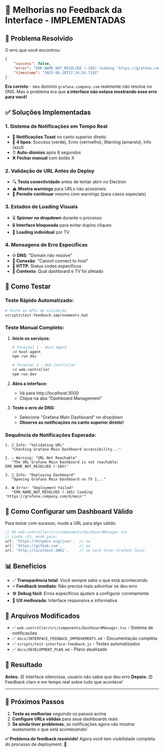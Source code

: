 # 🎯 Melhorias no Feedback da Interface - IMPLEMENTADAS

## 🚨 Problema Resolvido

O erro que você encontrou:
```json
{
    "success": false,
    "error": "ERR_NAME_NOT_RESOLVED (-105) loading 'https://grafana.company.com/d/main'",
    "timestamp": "2025-08-28T17:24:54.718Z"
}
```

**Era correto** - seu domínio `grafana.company.com` realmente não resolve no DNS. Mas o problema era que **a interface não estava mostrando esse erro para você!**

## ✅ Soluções Implementadas

### 1. **Sistema de Notificações em Tempo Real** 
- 🔔 **Notificações Toast** no canto superior direito
- 🎨 **4 tipos**: Success (verde), Error (vermelho), Warning (amarelo), Info (azul)  
- ⏰ **Auto-dismiss** após 8 segundos
- ❌ **Fechar manual** com botão X

### 2. **Validação de URL Antes do Deploy**
- 🔍 **Testa conectividade** antes de tentar abrir no Electron
- ⚠️ **Mostra warnings** para URLs não acessíveis
- 🚀 **Permite continuar** mesmo com warnings (para casos especiais)

### 3. **Estados de Loading Visuais**
- ⏳ **Spinner no dropdown** durante o processo
- 🔒 **Interface bloqueada** para evitar duplos cliques
- 📍 **Loading individual** por TV

### 4. **Mensagens de Erro Específicas**
- 🌐 **DNS**: "Domain não resolve" 
- 🔌 **Conexão**: "Cannot connect to host"
- 📜 **HTTP**: Status codes específicos
- 🎯 **Contexto**: Qual dashboard e TV foi afetado

## 🧪 Como Testar

### **Teste Rápido Automatizado:**
```bash
# Teste as APIs de validação
scripts\test-feedback-improvements.bat
```

### **Teste Manual Completo:**

1. **Inicie os serviços:**
   ```bash
   # Terminal 1 - Host Agent
   cd host-agent
   npm run dev
   
   # Terminal 2 - Web Controller  
   cd web-controller
   npm run dev
   ```

2. **Abra a interface:**
   - Vá para http://localhost:3000
   - Clique na aba "Dashboard Management"

3. **Teste o erro de DNS:**
   - Selecione "Grafana Main Dashboard" no dropdown
   - **Observe as notificações no canto superior direito!**

### **Sequência de Notificações Esperada:**

```
1. 🔵 Info: "Validating URL"
   "Checking Grafana Main Dashboard accessibility..."

2. ⚠️ Warning: "URL Not Reachable"  
   "The URL Grafana Main Dashboard is not reachable: ERR_NAME_NOT_RESOLVED (-105)"

3. 🔵 Info: "Deploying Dashboard"
   "Opening Grafana Main Dashboard on TV 1..."

4. ❌ Error: "Deployment Failed"
   "ERR_NAME_NOT_RESOLVED (-105) loading 'https://grafana.company.com/d/main'"
```

## 🔧 Como Configurar um Dashboard Válido

Para testar com sucesso, mude a URL para algo válido:

```typescript
// Em web-controller/src/components/DashboardManager.tsx
// Linha ~23, mude para:
url: 'https://httpbin.org/json',  // ou
url: 'https://github.com',        // ou  
url: 'http://localhost:3001',     // se você tiver Grafana local
```

## 📊 Benefícios

- ✅ **Transparência total**: Você sempre sabe o que está acontecendo
- ⚡ **Feedback imediato**: Não precisa mais adivinhar se deu erro
- 🛠️ **Debug fácil**: Erros específicos ajudam a configurar corretamente
- 🎨 **UX melhorada**: Interface responsiva e informativa

## 📁 Arquivos Modificados

- ✅ `web-controller/src/components/DashboardManager.tsx` - Sistema de notificações
- ✅ `docs/INTERFACE_FEEDBACK_IMPROVEMENTS.md` - Documentação completa
- ✅ `scripts/test-interface-feedback.js` - Testes automatizados
- ✅ `docs/DEVELOPMENT_PLAN.md` - Plano atualizado

## 🎯 Resultado

**Antes:** 😞 Interface silenciosa, usuário não sabia que deu erro
**Depois:** 😍 Feedback claro e em tempo real sobre tudo que acontece!

---

## 🚀 Próximos Passos

1. **Teste as melhorias** seguindo os passos acima
2. **Configure URLs válidas** para seus dashboards reais
3. **Se ainda tiver problemas**, as notificações agora vão mostrar exatamente o que está acontecendo!

**✅ Problema de feedback resolvido!** Agora você tem visibilidade completa do processo de deployment. 🎉
